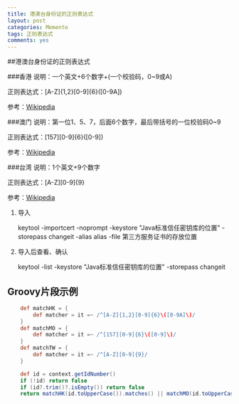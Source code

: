 ```yaml
---
title: 港澳台身份证的正则表达式
layout: post
categories: Memento
tags: 正则表达式
comments: yes
---
```


##港澳台身份证的正则表达式

###香港
说明：一个英文+6个数字+(一个校验码，0~9或A)

正则表达式：[A-Z]{1,2}[0-9]{6}\([0-9A]\)

参考：[Wikipedia](https://zh.wikipedia.org/wiki/%E9%A6%99%E6%B8%AF%E8%BA%AB%E4%BB%BD%E8%AD%89#.E8.BA.AB.E4.BB.BD.E8.AD.89.E8.99.9F.E7.A2.BC)

###澳门
说明：第一位1、5、7，后面6个数字，最后带括号的一位校验码0~9

正则表达式：[157][0-9]{6}\([0-9]\)

参考：[Wikipedia](https://zh.wikipedia.org/wiki/%E6%BE%B3%E9%96%80%E5%B1%85%E6%B0%91%E8%BA%AB%E4%BB%BD%E8%AD%89#.E8.BA.AB.E4.BB.BD.E8.AD.89.E8.99.9F.E7.A2.BC)

###台湾
说明：1个英文+9个数字

正则表达式：[A-Z][0-9]{9}

参考：[Wikipedia](https://zh.wikipedia.org/wiki/%E4%B8%AD%E8%8F%AF%E6%B0%91%E5%9C%8B%E5%9C%8B%E6%B0%91%E8%BA%AB%E5%88%86%E8%AD%89#.E7.B7.A8.E8.99.9F.E8.A6.8F.E5.89.87)

1. 导入

    keytool -importcert -noprompt -keystore "Java标准信任密钥库的位置" -storepass changeit -alias alias -file 第三方服务证书的存放位置
	
2. 导入后查看、确认

    keytool -list -keystore "Java标准信任密钥库的位置" -storepass changeit
    
    
<h2>Groovy片段示例</h2>

```groovy
    def matchHK = {
        def matcher = it =~ /^[A-Z]{1,2}[0-9]{6}\([0-9A]\)/
    }
    def matchMO = {
        def matcher = it =~ /^[157][0-9]{6}\([0-9]\)/
    }
    def matchTW = {
        def matcher = it =~ /^[A-Z][0-9]{9}/
    }

    def id = context.getIdNumber()
    if (!id) return false
    if (id?.trim()?.isEmpty()) return false
    return matchHK(id.toUpperCase()).matches() || matchMO(id.toUpperCase()).matches() || matchTW(id.toUpperCase()).matches()
```



